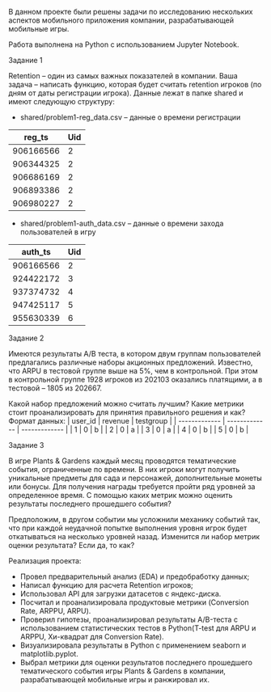 В данном проекте были решены задачи по исследованию нескольких аспектов мобильного приложения компании, разрабатывающей мобильные игры.

Работа выполнена на Python с использованием Jupyter Notebook.

<p> Задание 1 </p>  
Retention – один из самых важных показателей в компании. Ваша задача – написать функцию, которая будет считать retention игроков (по дням от даты регистрации игрока). Данные лежат в папке shared и имеют следующую структуру:

- shared/problem1-reg_data.csv – данные о времени регистрации

| reg_ts  | Uid |
| ------------- | ------------- |
| 906166566  | 2  |
| 906344325  | 2  |
| 906686169  | 2 |
| 906893386  | 2  |
| 906980227  | 2  |

- shared/problem1-auth_data.csv – данные о времени захода пользователей в игру

| auth_ts  | Uid |
| ------------- | ------------- |
| 906166566  | 2  |
| 924422172  | 3  |
| 937374732  | 4 |
| 947425117  | 5  |
| 955630339  | 6  |

<p> Задание 2 </p>
Имеются результаты A/B теста, в котором двум группам пользователей предлагались различные наборы акционных предложений. Известно, что ARPU в тестовой группе выше на 5%, чем в контрольной. При этом в контрольной группе 1928 игроков из 202103 оказались платящими, а в тестовой – 1805 из 202667.

Какой набор предложений можно считать лучшим? Какие метрики стоит проанализировать для принятия правильного решения и как?
Формат данных:
| user_id  | revenue | testgroup |
| ------------- | ------------- | ------------- |
| 1  | 0  | b |
| 2  | 0  | a |
| 3  | 0 | a |
| 4  | 0  | b |
| 5  | 0  | b |

<p> Задание 3 </p>  
В игре Plants & Gardens каждый месяц проводятся тематические события, ограниченные по времени. В них игроки могут получить уникальные предметы для сада и персонажей, дополнительные монеты или бонусы. Для получения награды требуется пройти ряд уровней за определенное время. С помощью каких метрик можно оценить результаты последнего прошедшего события?

Предположим, в другом событии мы усложнили механику событий так, что при каждой неудачной попытке выполнения уровня игрок будет откатываться на несколько уровней назад. Изменится ли набор метрик оценки результата? Если да, то как?


<p> Реализация проекта: </p>  

- Провел предварительный анализ (EDA) и предобработку данных;
- Написал функцию для расчета Retention игроков;
- Использовал API для загрузки датасетов c яндекс-диска.
- Посчитал и проанализировала продуктовые метрики (Conversion Rate, ARPPU, ARPU).
- Проверил гипотезы, проанализировал результаты А/B-теста с использованием статистических тестов в Python(T-test для ARPU и ARPPU, Хи-квадрат для Conversion Rate).
- Визуализировала результаты в Python с применением seaborn и matplotlib.pyplot.
- Выбрал метрики для оценки результатов последнего прошедшего тематического события игры Plants & Gardens в компании, разрабатывающей мобильные игры и ранжировал их.




